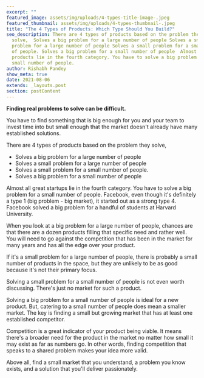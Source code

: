 ```yaml
---
excerpt: ""
featured_image: assets/img/uploads/4-types-title-image-.jpeg
featured_thumbnail: assets/img/uploads/4-types-thumbnail-.jpeg
title: "The 4 Types of Products: Which Type Should You Build?"
seo_description: There are 4 types of products based on the problem they
  solve,  Solves a big problem for a large number of people Solves a small
  problem for a large number of people Solves a small problem for a small number
  of people. Solves a big problem for a small number of people  Almost all great
  products lie in the fourth category. You have to solve a big problem for a
  small number of people.
author: Rishabh Pandey
show_meta: true
date: 2021-08-06
extends: _layouts.post
section: postContent
---
```

**Finding real problems to solve can be difficult.**

You have to find something that is big enough for you and your team to invest time into but small enough that the market doesn't already have many established solutions.

There are 4 types of products based on the problem they solve,

* Solves a big problem for a large number of people
* Solves a small problem for a large number of people
* Solves a small problem for a small number of people.
* Solves a big problem for a small number of people

Almost all great startups lie in the fourth category. You have to solve a big problem for a small number of people. Facebook, even though it's definitely a type 1 (big problem - big market), it started out as a strong type 4. Facebook solved a big problem for a handful of students at Harvard University.

When you look at a big problem for a large number of people, chances are that there are a dozen products filling that specific need and rather well. You will need to go against the competition that has been in the market for many years and has all the edge over your product.

If it's a small problem for a large number of people, there is probably a small number of products in the space, but they are unlikely to be as good because it's not their primary focus.

Solving a small problem for a small number of people is not even worth discussing. There's just no market for such a product.

Solving a big problem for a small number of people is ideal for a new product. But, catering to a small number of people does mean a smaller market. The key is finding a small but growing market that has at least one established competitor.

Competition is a great indicator of your product being viable. It means there's a broader need for the product in the market no matter how small it may exist as far as numbers go. In other words, finding competition that speaks to a shared problem makes your idea more valid.



Above all, find a small market that you understand, a problem you know exists, and a solution that you'll deliver passionately.